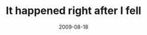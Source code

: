 ---
layout: base.njk
title : 'It happened right after I fell' 
view_title : 'It happened right after I fell' 
year : '2009' 
date : '2009-08-18' 
img_file : '/drawing/ithappenedrightafterifell.png' 
html_file : 'ithappenedrightafterifell' 
next_html : 'iwouldbuticant.html' 
year_order : '221' 
permalink : "title/{{html_file}}.html"
---